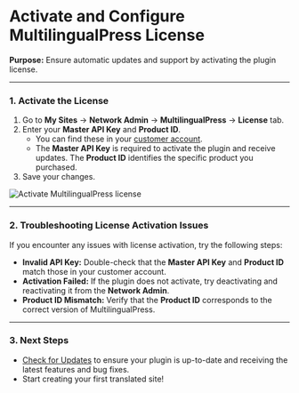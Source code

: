 # Activate and Configure MultilingualPress License

**Purpose:** Ensure automatic updates and support by activating the plugin license.

---

### 1. Activate the License

1. Go to **My Sites** → **Network Admin** → **MultilingualPress** → **License** tab.
2. Enter your **Master API Key** and **Product ID**.
   - You can find these in your [customer account](https://multilingualpress.org/my-account/).
   - The **Master API Key** is required to activate the plugin and receive updates. The **Product ID** identifies the specific product you purchased.
3. Save your changes.

![Activate MultilingualPress license](https://multilingualpress.org/wp-content/uploads/sites/12/2018/07/MultilingualPress-license-activate.png)

---

### 2. Troubleshooting License Activation Issues

If you encounter any issues with license activation, try the following steps:

- **Invalid API Key:** Double-check that the **Master API Key** and **Product ID** match those in your customer account.
- **Activation Failed:** If the plugin does not activate, try deactivating and reactivating it from the **Network Admin**.
- **Product ID Mismatch:** Verify that the **Product ID** corresponds to the correct version of MultilingualPress.

---

### 3. Next Steps

- [Check for Updates](#) to ensure your plugin is up-to-date and receiving the latest features and bug fixes.
- Start creating your first translated site!
